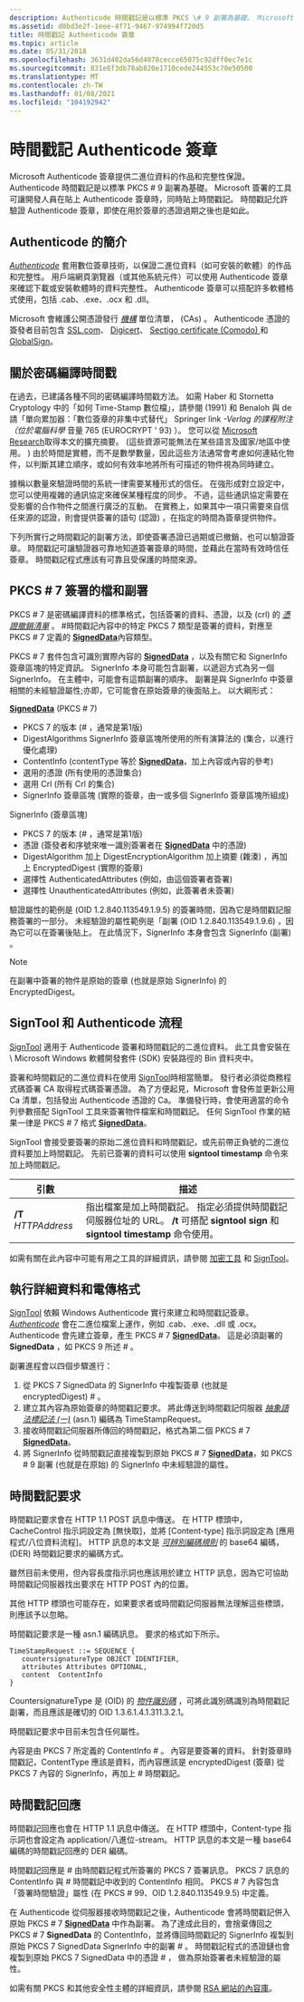 ```yaml
---
description: Authenticode 時間戳記是以標準 PKCS \# 9 副署為基礎。 Microsoft 簽署的工具可讓開發人員在貼上 Authenticode 簽章時，同時貼上時間戳記。
ms.assetid: d0bd3e2f-1eee-4f71-9467-974994f720d5
title: 時間戳記 Authenticode 簽章
ms.topic: article
ms.date: 05/31/2018
ms.openlocfilehash: 3631d402da56d4078cecce65075c92dff0ec7e1c
ms.sourcegitcommit: 831e8f3db78ab820e1710cede244553c70e50500
ms.translationtype: MT
ms.contentlocale: zh-TW
ms.lasthandoff: 01/08/2021
ms.locfileid: "104192942"
---
```

# <a name="time-stamping-authenticode-signatures"></a>時間戳記 Authenticode 簽章

Microsoft Authenticode 簽章提供二進位資料的作品和完整性保證。 Authenticode 時間戳記是以標準 PKCS \# 9 副署為基礎。 Microsoft 簽署的工具可讓開發人員在貼上 Authenticode 簽章時，同時貼上時間戳記。 時間戳記允許驗證 Authenticode 簽章，即使在用於簽章的憑證過期之後也是如此。

## <a name="a-brief-introduction-to-authenticode"></a>Authenticode 的簡介

[*Authenticode*](../secgloss/a-gly.md) 套用數位簽章技術，以保證二進位資料（如可安裝的軟體）的作品和完整性。 用戶端網頁瀏覽器（或其他系統元件）可以使用 Authenticode 簽章來確認下載或安裝軟體時的資料完整性。 Authenticode 簽章可以搭配許多軟體格式使用，包括 .cab、.exe、.ocx 和 .dll。

Microsoft 會維護公開憑證發行 [*機構*](/security/trusted-root/participants-list) 單位清單， (CAs) 。 Authenticode 憑證的簽發者目前包含 [SSL.com](https://www.ssl.com/)、 [Digicert](https://www.digicert.com/)、 [Sectigo certificate (Comodo) ](https://www.sectigo.com/)和 [GlobalSign](https://www.globalsign.com/)。

## <a name="about-cryptographic-time-stamping"></a>關於密碼編譯時間戳

在過去，已建議各種不同的密碼編譯時間戳方法。 如需 Haber 和 Stornetta Cryptology 中的「如何 Time-Stamp 數位檔」，請參閱 (1991) 和 Benaloh 與 de 請「單向累加器：「數位簽章的非集中式替代」 Springer link *-Verlag 的課程附注（位於電腦科學* 音量 765 (EUROCRYPT ' 93) ）。 您可以從 [Microsoft Research](https://research.microsoft.com/research/pubs/view.aspx?id=233&type=Publication&0sr=a)取得本文的擴充摘要。  (這些資源可能無法在某些語言及國家/地區中使用。 ) 由於時間是實體，而不是數學數量，因此這些方法通常會考慮如何連結化物件，以判斷其建立順序，或如何有效率地將所有可描述的物件視為同時建立。

據稱以數量來驗證時間的系統一律需要某種形式的信任。 在強形成對立設定中，您可以使用複雜的通訊協定來確保某種程度的同步。 不過，這些通訊協定需要在受影響的合作物件之間進行廣泛的互動。 在實務上，如果其中一項只需要來自信任來源的認證，則會提供簽署的語句 (認證) ，在指定的時間為簽章提供物件。

下列所實行之時間戳記的副署方法，即使簽署憑證已過期或已撤銷，也可以驗證簽章。 時間戳記可讓驗證器可靠地知道簽署簽章的時間，並藉此在當時有效時信任簽章。 時間戳記程式應該有可靠且受保護的時間來源。

## <a name="pkcs-7-signed-documents-and-countersignatures"></a>PKCS \# 7 簽署的檔和副署

PKCS \# 7 是密碼編譯資料的標準格式，包括簽署的資料、憑證，以及 (crl) 的 [*憑證撤銷清單*](../secgloss/c-gly.md) 。 \#時間戳記內容中的特定 PKCS 7 類型是簽署的資料，對應至 PKCS \# 7 定義的 [**SignedData**](signeddata.md)內容類型。

PKCS \# 7 套件包含可識別實際內容的 [**SignedData**](signeddata.md) ，以及有關它和 SignerInfo 簽章區塊的特定資訊。 SignerInfo 本身可能包含副署，以遞迴方式為另一個 SignerInfo。 在主體中，可能會有這類副署的順序。 副署是與 SignerInfo 中簽章相關的未經驗證屬性;亦即，它可能會在原始簽章的後面貼上。 以大綱形式：

[**SignedData**](signeddata.md) (PKCS \# 7) 

-   PKCS 7 的版本 (\# ，通常是第1版) 
-   DigestAlgorithms SignerInfo 簽章區塊所使用的所有演算法的 (集合，以進行優化處理) 
-   ContentInfo (contentType 等於 [**SignedData**](signeddata.md)，加上內容或內容的參考) 
-   選用的憑證 (所有使用的憑證集合) 
-   選用 Crl (所有 Crl 的集合) 
-   SignerInfo 簽章區塊 (實際的簽章，由一或多個 SignerInfo 簽章區塊所組成) 

SignerInfo (簽章區塊) 

-   PKCS 7 的版本 (\# ，通常是第1版) 
-   憑證 (簽發者和序號來唯一識別簽署者在 [**SignedData**](signeddata.md) 中的憑證) 
-   DigestAlgorithm 加上 DigestEncryptionAlgorithm 加上摘要 (雜湊) ，再加上 EncryptedDigest (實際的簽章) 
-   選擇性 AuthenticatedAttributes (例如，由這個簽署者簽署) 
-   選擇性 UnauthenticatedAttributes (例如，此簽署者未簽署) 

驗證屬性的範例是 (OID 1.2.840.113549.1.9.5) 的簽署時間，因為它是時間戳記服務簽署的一部分。 未經驗證的屬性範例是「副署 (OID 1.2.840.113549.1.9.6) ，因為它可以在簽署後貼上。 在此情況下，SignerInfo 本身會包含 SignerInfo (副署) 。

> [!Note]  
> 在副署中簽署的物件是原始的簽章 (也就是原始 SignerInfo) 的 EncryptedDigest。

 

## <a name="signtool-and-the-authenticode-process"></a>SignTool 和 Authenticode 流程

[SignTool](signtool.md) 適用于 Authenticode 簽署和時間戳記的二進位資料。 此工具會安裝在 \\ Microsoft Windows 軟體開發套件 (SDK) 安裝路徑的 Bin 資料夾中。

簽署和時間戳記的二進位資料在使用 [SignTool](signtool.md)時相當簡單。 發行者必須從商務程式碼簽署 CA 取得程式碼簽署憑證。 為了方便起見，Microsoft 會發佈並更新公用 Ca 清單，包括發出 Authenticode 憑證的 Ca。 準備發行時，會使用適當的命令列參數搭配 SignTool 工具來簽署物件檔案和時間戳記。 任何 SignTool 作業的結果一律是 PKCS \# 7 格式 [**SignedData**](signeddata.md)。

SignTool 會接受要簽署的原始二進位資料和時間戳記，或先前帶正負號的二進位資料要加上時間戳記。 先前已簽署的資料可以使用 **signtool timestamp** 命令來加上時間戳記。



| 引數             | 描述                                                                                                                                                                                                    |
|----------------------|----------------------------------------------------------------------------------------------------------------------------------------------------------------------------------------------------------------|
| **/T** *HTTPAddress* | 指出檔案是加上時間戳記。 指定必須提供時間戳記伺服器位址的 URL。 **/t** 可搭配 **signtool sign** 和 **signtool timestamp** 命令使用。 |



 

如需有關在此內容中可能有用之工具的詳細資訊，請參閱 [加密工具](cryptography-tools.md) 和 [SignTool](signtool.md)。

## <a name="implementation-details-and-wire-format"></a>執行詳細資料和電傳格式

[SignTool](signtool.md) 依賴 Windows Authenticode 實行來建立和時間戳記簽章。 [*Authenticode*](../secgloss/a-gly.md) 會在二進位檔案上運作，例如 .cab、.exe、.dll 或 .ocx。 Authenticode 會先建立簽章，產生 PKCS \# 7 [**SignedData**](signeddata.md)。 這是必須副署的 **SignedData** ，如 PKCS 9 所述 \# 。

副署進程會以四個步驟進行：

1.  從 PKCS 7 SignedData 的 SignerInfo 中複製簽章 (也就是 encryptedDigest) \# 。 [](signeddata.md)
2.  建立其內容為原始簽章的時間戳記要求。 將此傳送到時間戳記伺服器 [*抽象語法標記法 (一)*](../secgloss/a-gly.md) (asn.1) 編碼為 TimeStampRequest。
3.  接收時間戳記伺服器所傳回的時間戳記，格式為第二個 PKCS \# 7 [**SignedData**](signeddata.md)。
4.  將 SignerInfo 從時間戳記直接複製到原始 PKCS \# 7 [**SignedData**](signeddata.md)，如 PKCS \# 9 副署 (也就是在原始) 的 SignerInfo 中未經驗證的屬性。

## <a name="time-stamp-request"></a>時間戳記要求

時間戳記要求會在 HTTP 1.1 POST 訊息中傳送。 在 HTTP 標頭中，CacheControl 指示詞設定為 [無快取]，並將 [Content-type] 指示詞設定為 [應用程式/八位資料流程]。 HTTP 訊息的本文是 [*可辨別編碼規則*](../secgloss/d-gly.md) 的 base64 編碼， (DER) 時間戳記要求的編碼方式。

雖然目前未使用，但內容長度指示詞也應該用於建立 HTTP 訊息，因為它可協助時間戳記伺服器找出要求在 HTTP POST 內的位置。

其他 HTTP 標頭也可能存在，如果要求者或時間戳記伺服器無法理解這些標頭，則應該予以忽略。

時間戳記要求是一種 asn.1 編碼訊息。 要求的格式如下所示。

``` syntax
TimeStampRequest ::= SEQUENCE {
   countersignatureType OBJECT IDENTIFIER,
   attributes Attributes OPTIONAL, 
   content  ContentInfo
}
```

CountersignatureType 是 (OID) 的 [*物件識別碼*](../secgloss/o-gly.md) ，可將此識別碼識別為時間戳記副署，而且應該是確切的 OID 1.3.6.1.4.1.311.3.2.1。

時間戳記要求中目前未包含任何屬性。

內容是由 PKCS 7 所定義的 ContentInfo \# 。 內容是要簽署的資料。 針對簽章時間戳記，ContentType 應該是資料，而內容應該是 encryptedDigest (簽章) 從 PKCS 7 內容的 SignerInfo，再加上 \# 時間戳記。

## <a name="time-stamp-response"></a>時間戳記回應

時間戳記回應也會在 HTTP 1.1 訊息中傳送。 在 HTTP 標頭中，Content-type 指示詞也會設定為 application/八進位-stream。 HTTP 訊息的本文是一種 base64 編碼的時間戳記回應的 DER 編碼。

時間戳記回應是 \# 由時間戳記程式所簽署的 PKCS 7 簽署訊息。 PKCS 7 訊息的 ContentInfo 與 \# 時間戳記中收到的 ContentInfo 相同。 PKCS \# 7 內容包含「簽署時間驗證」屬性 (在 PKCS \# 99、OID 1.2.840.113549.9.5) 中定義。

在 Authenticode 從伺服器接收時間戳記之後，Authenticode 會將時間戳記併入原始 PKCS \# 7 [**SignedData**](signeddata.md) 中作為副署。 為了達成此目的，會捨棄傳回之 PKCS \# 7 **SignedData** 的 ContentInfo，並將傳回時間戳記的 SignerInfo 複製到原始 PKCS 7 SignedData SignerInfo 中的副署 \# 。  時間戳記程式的憑證鏈也會複製到原始 PKCS 7 SignedData 中的憑證 \# ， 做為原始簽署者未經驗證的屬性。

如需有關 PKCS 和其他安全性主體的詳細資訊，請參閱 [RSA 網站的內容庫](https://www.rsa.com/content_library.aspx)。

 

 
